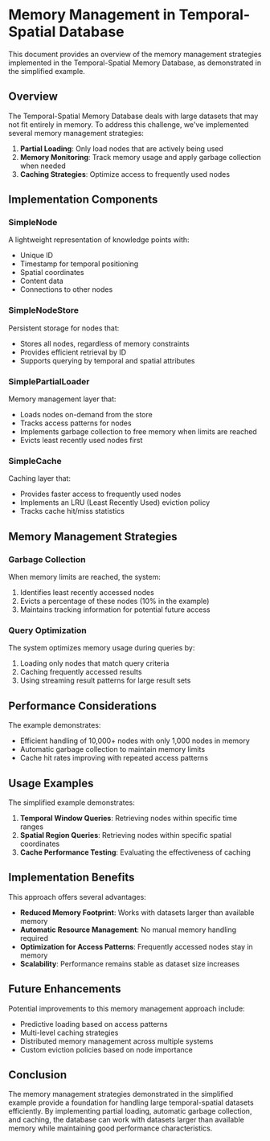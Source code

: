 # Memory Management in Temporal-Spatial Database

This document provides an overview of the memory management strategies implemented in the Temporal-Spatial Memory Database, as demonstrated in the simplified example.

## Overview

The Temporal-Spatial Memory Database deals with large datasets that may not fit entirely in memory. To address this challenge, we've implemented several memory management strategies:

1. **Partial Loading**: Only load nodes that are actively being used
2. **Memory Monitoring**: Track memory usage and apply garbage collection when needed
3. **Caching Strategies**: Optimize access to frequently used nodes

## Implementation Components

### SimpleNode

A lightweight representation of knowledge points with:
- Unique ID
- Timestamp for temporal positioning
- Spatial coordinates
- Content data
- Connections to other nodes

### SimpleNodeStore

Persistent storage for nodes that:
- Stores all nodes, regardless of memory constraints
- Provides efficient retrieval by ID
- Supports querying by temporal and spatial attributes

### SimplePartialLoader

Memory management layer that:
- Loads nodes on-demand from the store
- Tracks access patterns for nodes
- Implements garbage collection to free memory when limits are reached
- Evicts least recently used nodes first

### SimpleCache

Caching layer that:
- Provides faster access to frequently used nodes
- Implements an LRU (Least Recently Used) eviction policy
- Tracks cache hit/miss statistics

## Memory Management Strategies

### Garbage Collection

When memory limits are reached, the system:
1. Identifies least recently accessed nodes
2. Evicts a percentage of these nodes (10% in the example)
3. Maintains tracking information for potential future access

### Query Optimization

The system optimizes memory usage during queries by:
1. Loading only nodes that match query criteria
2. Caching frequently accessed results
3. Using streaming result patterns for large result sets

## Performance Considerations

The example demonstrates:
- Efficient handling of 10,000+ nodes with only 1,000 nodes in memory
- Automatic garbage collection to maintain memory limits
- Cache hit rates improving with repeated access patterns

## Usage Examples

The simplified example demonstrates:
1. **Temporal Window Queries**: Retrieving nodes within specific time ranges
2. **Spatial Region Queries**: Retrieving nodes within specific spatial coordinates
3. **Cache Performance Testing**: Evaluating the effectiveness of caching

## Implementation Benefits

This approach offers several advantages:
- **Reduced Memory Footprint**: Works with datasets larger than available memory
- **Automatic Resource Management**: No manual memory handling required
- **Optimization for Access Patterns**: Frequently accessed nodes stay in memory
- **Scalability**: Performance remains stable as dataset size increases

## Future Enhancements

Potential improvements to this memory management approach include:
- Predictive loading based on access patterns
- Multi-level caching strategies
- Distributed memory management across multiple systems
- Custom eviction policies based on node importance

## Conclusion

The memory management strategies demonstrated in the simplified example provide a foundation for handling large temporal-spatial datasets efficiently. By implementing partial loading, automatic garbage collection, and caching, the database can work with datasets larger than available memory while maintaining good performance characteristics. 